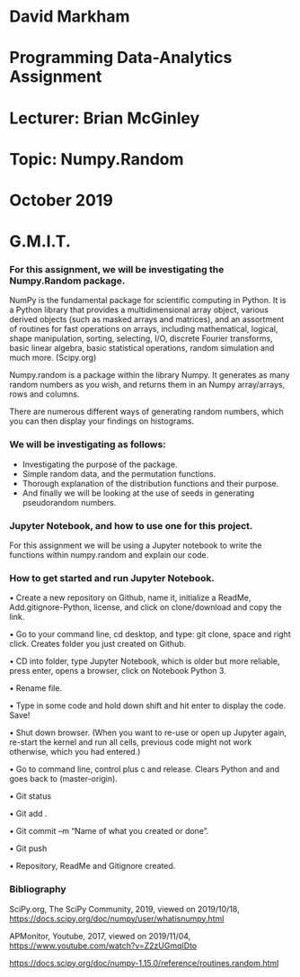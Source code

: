 # David Markham
# Programming Data-Analytics Assignment
# Lecturer: Brian McGinley
# Topic: Numpy.Random
# October 2019
# G.M.I.T.

### For this assignment, we will be investigating the Numpy.Random package.  

NumPy is the fundamental package for scientific computing in Python. It is a Python library that provides a multidimensional array object, various derived objects (such as masked arrays and matrices), and an assortment of routines for fast operations on arrays, including mathematical, logical, shape manipulation, sorting, selecting, I/O, discrete Fourier transforms, basic linear algebra, basic statistical operations, random simulation and much more. (Scipy.org)

Numpy.random is a package within the library Numpy. It generates as many random numbers as you wish, and returns them in an Numpy array/arrays, rows and columns.

There are numerous different ways of generating random numbers, which you can then display your findings on histograms. 



### We will be investigating as follows: 

- Investigating the purpose of the package.
- Simple random data, and the permutation functions.
- Thorough explanation of the distribution functions and their purpose.
- And finally we will be looking at the use of seeds in generating pseudorandom numbers.

### Jupyter Notebook, and how to use one for this project.

For this assignment we will be using a Jupyter notebook to write the functions within numpy.random and explain our code.

### How to get started and run Jupyter Notebook. 
•	Create a new repository on Github, name it, initialize a ReadMe, Add.gitignore-Python, license, and click on clone/download and copy the link.

•	Go to your command line, cd desktop, and type: git clone, space and right click. Creates folder you just created on Github.

•	CD into folder, type Jupyter Notebook, which is older but more reliable, press enter, opens a browser, click on Notebook Python 3.

•	Rename file.

•	Type in some code and hold down shift and hit enter to display the code. Save!

•	Shut down browser. (When you want to re-use or open up Jupyter again, re-start the kernel and run all cells, previous code might not work otherwise, which you had entered.)

•	Go to command line, control plus c and release. Clears Python and and goes back to (master-origin).

•	Git status

•	Git add . 

•	Git commit –m “Name of what you created or done”.

•	Git push

•	Repository, ReadMe and Gitignore created.


### Bibliography 
SciPy.org, The SciPy Community, 2019, viewed on 2019/10/18, https://docs.scipy.org/doc/numpy/user/whatisnumpy.html

APMonitor, Youtube, 2017, viewed on 2019/11/04, https://www.youtube.com/watch?v=Z2zUGmqIDto 

https://docs.scipy.org/doc/numpy-1.15.0/reference/routines.random.html
 
